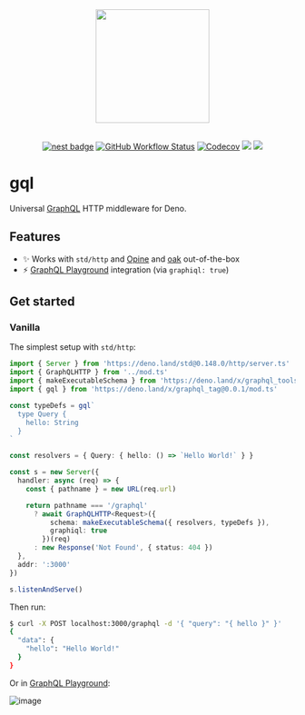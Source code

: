 <div align="center">
  <img src="https://raw.githubusercontent.com/deno-libs/gql/master/logo.png" width="200px" />
  <br /><br />

[![nest badge][nest-badge]](https://nest.land/package/gql) [![GitHub Workflow Status][gh-actions-img]][github-actions]
[![Codecov][cov-badge]][cov] [![][docs-badge]][docs] [![][code-quality-img]][code-quality]

</div>

# gql

Universal [GraphQL](https://www.graphql.com/) HTTP middleware for Deno.

## Features

- ✨ Works with `std/http` and [Opine](https://github.com/asos-craigmorten/opine) and [oak](https://github.com/oakserver/oak) out-of-the-box
- ⚡ [GraphQL Playground](https://github.com/graphql/graphql-playground/tree/master/packages/graphql-playground-html) integration (via `graphiql: true`)

## Get started

### Vanilla

The simplest setup with `std/http`:

```ts
import { Server } from 'https://deno.land/std@0.148.0/http/server.ts'
import { GraphQLHTTP } from '../mod.ts'
import { makeExecutableSchema } from 'https://deno.land/x/graphql_tools@0.0.2/mod.ts'
import { gql } from 'https://deno.land/x/graphql_tag@0.0.1/mod.ts'

const typeDefs = gql`
  type Query {
    hello: String
  }
`

const resolvers = { Query: { hello: () => `Hello World!` } }

const s = new Server({
  handler: async (req) => {
    const { pathname } = new URL(req.url)

    return pathname === '/graphql'
      ? await GraphQLHTTP<Request>({
          schema: makeExecutableSchema({ resolvers, typeDefs }),
          graphiql: true
        })(req)
      : new Response('Not Found', { status: 404 })
  },
  addr: ':3000'
})

s.listenAndServe()
```

Then run:

```sh
$ curl -X POST localhost:3000/graphql -d '{ "query": "{ hello }" }'
{
  "data": {
    "hello": "Hello World!"
  }
}
```

Or in [GraphQL Playground](https://localhost:3000/graphql):

![image](https://user-images.githubusercontent.com/35937217/112218821-4133c800-8c35-11eb-984a-5c21fa71c229.png)

[docs-badge]: https://img.shields.io/github/v/release/deno-libs/gql?label=Docs&logo=deno&style=for-the-badge&color=DD3FAA
[docs]: https://doc.deno.land/https/deno.land/x/gql/mod.ts
[gh-actions-img]: https://img.shields.io/github/workflow/status/deno-libs/gql/CI?style=for-the-badge&logo=github&label=&color=DD3FAA
[github-actions]: https://github.com/deno-libs/gql/actions
[cov]: https://coveralls.io/github/deno-libs/gql
[cov-badge]: https://img.shields.io/coveralls/github/deno-libs/gql?style=for-the-badge&color=DD3FAA
[nest-badge]: https://img.shields.io/badge/publushed%20on-nest.land-DD3FAA?style=for-the-badge
[code-quality-img]: https://img.shields.io/codefactor/grade/github/deno-libs/gql?style=for-the-badge&color=DD3FAA
[code-quality]: https://www.codefactor.io/repository/github/deno-libs/gql
